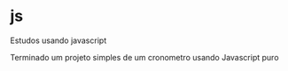 # js
Estudos usando javascript

Terminado um projeto simples de um cronometro usando Javascript puro

